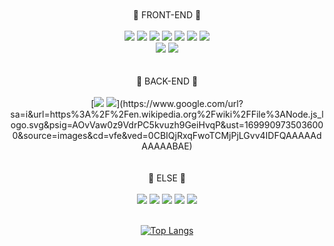 

<br />
<br />


<div align="center">
  🌱 FRONT-END 🌱
  <br />
  <br />
<img src="https://img.shields.io/badge/JavaScript-F7DF1E?style=flat-square&logo=JavaScript&logoColor=white"/> <img src="https://img.shields.io/badge/TailwindCSS-06B6D4?style=flat-square&logo=TailwindCSS&logoColor=white"/>  <img src="https://img.shields.io/badge/React-61DAFB?style=flat-square&logo=React&logoColor=white"/> <img src="https://img.shields.io/badge/Next.js-000000?style=flat-square&logo=Next.js&logoColor=white"/>
  <img src="https://img.shields.io/badge/Typescript-3178C6?style=flat-square&logo=TypeScript&logoColor=white"/> <img src="https://img.shields.io/badge/Vue.js-4FC08D?style=flat-square&logo=Vue.js&logoColor=white"/> <img src="https://img.shields.io/badge/HTML5-E34F26?style=flat-square&logo=HTML5&logoColor=white"/> <br /> <img src="https://img.shields.io/badge/CSS3-1572B6?style=flat-square&logo=CSS3&logoColor=white"/> <img src="https://img.shields.io/badge/ESLint-4B32C3?style=flat-square&logo=ESLint&logoColor=white"/> 
</div>

<br />
<br />

<div align="center">
  🌱 BACK-END 🌱
  <br />
  <br />
[<img src="https://img.shields.io/badge/SpringBoot-6DB33F?style=flat-square&logo=SpringBoot&logoColor=white"/> <img src="https://img.shields.io/badge/Node.js-339933?style=flat-square&logo=Node.js&logoColor=white"/>](https://www.google.com/url?sa=i&url=https%3A%2F%2Fen.wikipedia.org%2Fwiki%2FFile%3ANode.js_logo.svg&psig=AOvVaw0z9VdrPC5kvuzh9GeiHvqP&ust=1699909735036000&source=images&cd=vfe&ved=0CBIQjRxqFwoTCMjPjLGvv4IDFQAAAAAdAAAAABAE)

</div>
<br />
<br />


<div align="center">
  🌱 ELSE 🌱
  <br />
  <br />
<img src="https://img.shields.io/badge/GitHub-181717?style=flat-square&logo=GitHub&logoColor=white"/> <img src="https://img.shields.io/badge/Atlassian-0052CC?style=flat-square&logo=Atlassian&logoColor=white"/> <img src="https://img.shields.io/badge/IntellijIDEA-000000?style=flat-square&logo=IntellijIDEA&logoColor=white"/> <img src="https://img.shields.io/badge/WebStorm-000000?style=flat-square&logo=WebStorm&logoColor=white"/> <img src="https://img.shields.io/badge/Slack-4A154B?style=flat-square&logo=Slack&logoColor=white"/>

</div>

<br />
<div align="center">

[![Top Langs](https://github-readme-stats.vercel.app/api/top-langs/?username=blingbn&layout=compact)](https://github.com/blingbn/github-readme-stats)

</div>

<!--
**blingbn/blingbn** is a ✨ _special_ ✨ repository because its `README.md` (this file) appears on your GitHub profile.

Here are some ideas to get you started:

- 🔭 I’m currently working on ...
- 🌱 I’m currently learning ...
- 👯 I’m looking to collaborate on ...
- 🤔 I’m looking for help with ...
- 💬 Ask me about ...
- 📫 How to reach me: ...
- 😄 Pronouns: ...
- ⚡ Fun fact: ...
-->
